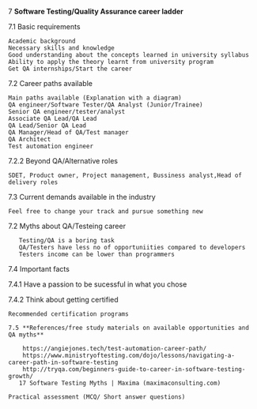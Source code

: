 
7	**Software Testing/Quality Assurance career ladder**

7.1	Basic requirements

	Academic background
	Necessary skills and knowledge
	Good understanding about the concepts learned in university syllabus 
	Ability to apply the theory learnt from university program
	Get QA internships/Start the career 
  
7.2	Career paths available

	Main paths available (Explanation with a diagram)
	QA engineer/Software Tester/QA Analyst (Junior/Trainee)
	Senior QA engineer/tester/analyst
	Associate QA Lead/QA Lead
	QA Lead/Senior QA Lead
	QA Manager/Head of QA/Test manager
	QA Architect
	Test automation engineer 
  
7.2.2	Beyond QA/Alternative roles

	SDET, Product owner, Project management, Bussiness analyst,Head of delivery roles
  
7.3	Current demands available in the industry

	Feel free to change your track and pursue something new
  
7.2	Myths about QA/Testeing career

       Testing/QA is a boring task
       QA/Testers have less no of opportuniities compared to developers
       Testers income can be lower than programmers
   
7.4	Important facts

7.4.1	Have a passion to be sucessful in what you chose

7.4.2	Think about getting certified

	Recommended certification programs
  
	7.5 **References/free study materials on available opportunities and QA myths**
  
	    https://angiejones.tech/test-automation-career-path/
	    https://www.ministryoftesting.com/dojo/lessons/navigating-a-career-path-in-software-testing
	    http://tryqa.com/beginners-guide-to-career-in-software-testing-growth/     
	   17 Software Testing Myths | Maxima (maximaconsulting.com)
  
	Practical assessment (MCQ/ Short answer questions)
